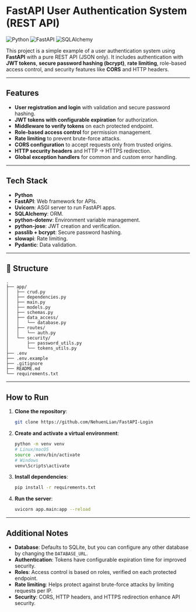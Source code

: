 # FastAPI User Authentication System (REST API)

![Python](https://img.shields.io/badge/python-3.9+-blue.svg)
![FastAPI](https://img.shields.io/badge/fastapi-0.116.1-brightgreen.svg)
![SQLAlchemy](https://img.shields.io/badge/sqlalchemy-2.0-blue.svg)

This project is a simple example of a user authentication system using **FastAPI** with a pure REST API (JSON only). It includes authentication with **JWT tokens**, **secure password hashing (bcrypt)**, **rate limiting**, role-based access control, and security features like **CORS** and HTTP headers.

---

## Features

* **User registration and login** with validation and secure password hashing.
* **JWT tokens with configurable expiration** for authorization.
* **Middleware to verify tokens** on each protected endpoint.
* **Role-based access control** for permission management.
* **Rate limiting** to prevent brute-force attacks.
* **CORS configuration** to accept requests only from trusted origins.
* **HTTP security headers** and HTTP → HTTPS redirection.
* **Global exception handlers** for common and custom error handling.

---

## Tech Stack

* **Python**
* **FastAPI**: Web framework for APIs.
* **Uvicorn**: ASGI server to run FastAPI apps.
* **SQLAlchemy**: ORM.
* **python-dotenv**: Environment variable management.
* **python-jose**: JWT creation and verification.
* **passlib + bcrypt**: Secure password hashing.
* **slowapi**: Rate limiting.
* **Pydantic**: Data validation.

---

## 📂 Structure

```
.
├── app/
│   ├── crud.py
│   ├── dependencies.py
│   ├── main.py
│   ├── models.py
│   ├── schemas.py
│   ├── data_access/
│   │   └── database.py
│   ├── routes/
│   │   └── auth.py
│   └── security/
│       ├── password_utils.py
│       └── tokens_utils.py
├── .env
├── .env.example
├── .gitignore
├── README.md
└── requirements.txt
```

---

## How to Run

1.  **Clone the repository**:
    ```bash
    git clone https://github.com/NehuenLian/FastAPI-Login
    ```

2.  **Create and activate a virtual environment**:
    ```bash
    python -m venv venv
    # Linux/macOS
    source .venv/bin/activate
    # Windows
    venv\Scripts\activate
    ```

3.  **Install dependencies**:
    ```bash
    pip install -r requirements.txt
    ```

4.  **Run the server**:
    ```bash
    uvicorn app.main:app --reload
    ```
---

## Additional Notes

* **Database**: Defaults to SQLite, but you can configure any other database by changing the `DATABASE_URL`.
* **Authentication**: Tokens have configurable expiration time for improved security.
* **Roles**: Access control is based on roles, verified on each protected endpoint.
* **Rate limiting**: Helps protect against brute-force attacks by limiting requests per IP.
* **Security**: CORS, HTTP headers, and HTTPS redirection enhance API security.
